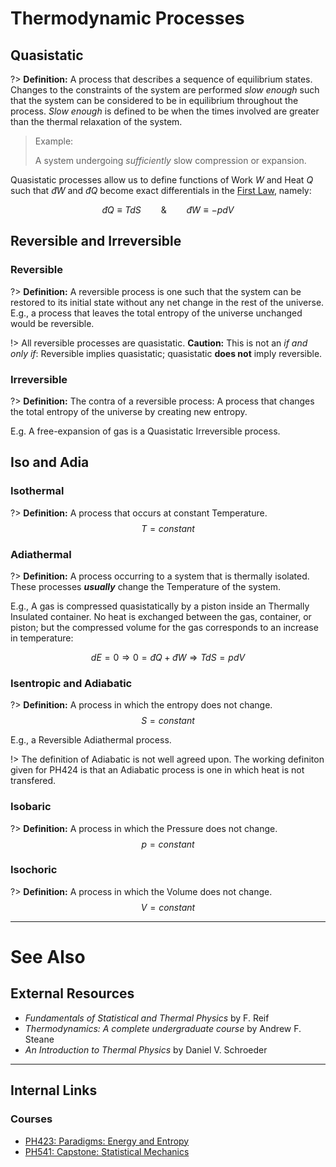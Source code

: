 # Thermodynamic Processes

## Quasistatic

?> **Definition:** A process that describes a sequence of equilibrium states. Changes to the constraints of the system are performed *slow enough* such that the system can be considered to be in equilibrium throughout the process. *Slow enough* is defined to be when the times involved are greater than the thermal relaxation of the system.

> Example:
>
> A system undergoing *sufficiently* slow compression or expansion.

Quasistatic processes allow us to define functions of Work $W$ and Heat $Q$ such that $\newcommand\dbar{đ}\dbar W$ and $\newcommand\dbar{đ}\dbar Q$ become exact differentials in the [First Law](/physics/Thermodynamics/ThermoLaws#The-First.md), namely:

$$\newcommand\dbar{đ}\dbar Q\equiv TdS\qquad\&\qquad\dbar W\equiv -pdV$$

## Reversible and Irreversible

### Reversible

?> **Definition:** A reversible process is one such that the system can be restored to its initial state without any net change in the rest of the universe. E.g., a process that leaves the total entropy of the universe unchanged would be reversible.

!> All reversible processes are quasistatic.
**Caution:** This is not an *if and only if*: Reversible implies quasistatic; quasistatic **does not** imply reversible.

### Irreversible

?> **Definition:** The contra of a reversible process: A process that changes the total entropy of the universe by creating new entropy.

E.g. A free-expansion of gas is a Quasistatic Irreversible process.

## Iso and Adia

### Isothermal

?> **Definition:** A process that occurs at constant Temperature. $$T = constant$$

### Adiathermal

?> **Definition:** A process occurring to a system that is thermally isolated. These processes ***usually*** change the Temperature of the system.

E.g., A gas is compressed quasistatically by a piston inside an Thermally Insulated container. No heat is exchanged between the gas, container, or piston; but the compressed volume for the gas corresponds to an increase in temperature:

$$\newcommand\dbar{đ} dE = 0\Rightarrow 0 = \dbar Q + \dbar W\Rightarrow TdS = pdV$$

### Isentropic and Adiabatic

?> **Definition:** A process in which the entropy does not change. $$S=constant$$

E.g., a Reversible Adiathermal process.

!> The definition of Adiabatic is not well agreed upon. The working definiton given for PH424 is that an Adiabatic process is one in which heat is not transfered.

### Isobaric

?> **Definition:** A process in which the Pressure does not change. $$p=constant$$

### Isochoric

?> **Definition:** A process in which the Volume does not change. $$V=constant$$


---

# See Also

## External Resources

- *Fundamentals of Statistical and Thermal Physics* by F. Reif
- *Thermodynamics: A complete undergraduate course* by Andrew F. Steane
- *An Introduction to Thermal Physics* by Daniel V. Schroeder

---

## Internal Links
### Courses

- [PH423: Paradigms: Energy and Entropy ](/courses/PH423.md)
- [PH541: Capstone: Statistical Mechanics](/courses/PH541.md)
